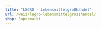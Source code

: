 ```yaml
---
title: "LEGRO - Lebensmittelgroßhandel"
url: /weiz/legro-lebensmittelgrosshandel/
shop: Supermarkt
---
```

